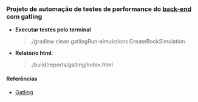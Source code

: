 ### Projeto de automação de testes de performance do [back-end](https://github.com/tqi-it/bootcamp-dio-back-2022) com gatling


- **Executar testes pelo terminal**
  > ./gradlew clean gatlingRun-simulations.CreateBookSimulation

- **Relatório html**:
  > ./build/reports/gatling/index.html

#### Referências
- [Gatling](https://gatling.io/)
